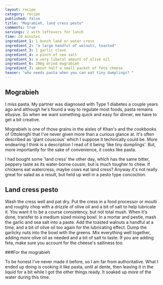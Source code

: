 ```yaml
---
layout: recipe
category: recipe
published: false
title: "Mograbieh, land cress pesto"
comments: true
servings: 2 with leftovers for lunch
time: 20 minutes
ingredient_1: 1 bunch land or water cress
ingredient_2: "a large handful of walnuts, toasted"
ingredient_3: 1 garlic clove
ingredient_4: a pinch of sea salt
ingredient_5: a very liberal amount of olive oil
ingredient_6: 200g dried mograbieh
ingredient_7: about half a small packet of feta cheese
teaser: "who needs pasta when you can eat tiny dumplings? "
---
```


## Mograbieh

I miss pasta. My partner was diagnosed with Type 1 diabetes a couple years ago and although he's found a way to regulate most foods, pasta remains ellusive. So when we want something quick and easy for dinner, we have to get a bit creative. 

Mograbieh is one of those grains in the aisles of Khan's and the cookbooks of Ottolenghi that I've never given more than a curious glance at. It's often described as 'giant couscous' which I suppose it technically could be. More endearing I think is a description I read of it being 'like tiny dumplings'. But, more importantly for the sake of convenience, it cooks like pasta.

I had bought some 'land cress' the other day, which has the same bitter, peppery taste as its water-borne cousin, but is much tougher to chew. If chickens eat watercress, maybe cows eat land cress? Anyway it's not really great for salad as a result, but held up well in a pesto type concoction.

## Land cress pesto

Wash the cress well and pat dry. Put the cress in a food processor or moulti and roughly chop with a drizzle of olive oil and a bit of salt to help lubricate it. You want it to be a course consistency, but not total mush. When it's done, transfer to a medium sized mixing bowl.
In a mortar and pestle, mash the garlic and sea salt into a paste. Add the toasted walnuts a handful at a time, and a bit of olive oil too again for the lubricating effect. Dump the garlicky nuts into the bowl with the greens.
Mix everything well together, adding more olive oil as needed and a bit of salt to taste. If you are adding feta, make sure you account for the cheese's saltiness too.

###For the mograbieh

To be honest I've never made it before, so I am far from authoritative. What I ended up doing is cooking it like pasta, until al dente, then leaving it in the liquid for a bit while I got the other things ready. It soaked up more of the water during this time.




